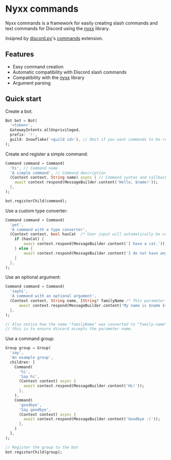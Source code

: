 # Nyxx commands

Nyxx commands is a framework for easily creating slash commands and text commands for Discord using the [nyxx](https://pub.dev/packages/nyxx) library.

Insipred by [discord.py](https://discordpy.readthedocs.io/en/stable/)'s [commands](https://discordpy.readthedocs.io/en/stable/ext/commands/index.html) extension.

## Features
- Easy command creation
- Automatic compatibility with Discord slash commands
- Compatibility with the [nyxx](https://pub.dev/packages/nyxx) library
- Argument parsing

## Quick start

Create a bot:
```dart
Bot bot = Bot(
  '<token>',
  GatewayIntents.allUnprivileged,
  prefix: '!',
  guild: Snowflake('<guild id>'), // Omit if you want commands to be registered globally
);
```

Create and register a simple command:
```dart
Command command = Command(
  'hi', // Command name
  'A simple command', // Command description
  (Context context, String name) async { // Command syntax and callback
    await context.respond(MessageBuilder.content('Hello, $name!'));
  },
);

bot.registerChild(command);
```

Use a custom type converter:
```dart
Command command = Command(
  'pet',
  'A command with a type converter',
  (Context context, bool hasCat  /* User input will automatically be converted */) async {
    if (hasCat) {
        await context.respond(MessageBuilder.content('I have a cat.'));
    } else {
        await context.respond(MessageBuilder.content('I do not have any pets.'));
    }
  },
);
```

Use an optional argument:
```dart
Command command = Command(
  'sayhi',
  'A command with an optional argument',
  (Context context, String name, [String? familyName /* This parameter is optional. Notice that optional parameters are *not* named parameters! */]) async {
      await context.respond(MessageBuilder.content('My name is $name ${familyName ?? ""}'));
  },
);

// Also notice how the name "familyName" was converted to "family-name" in the registered slash command,
// this is to ensure discord accepts the parameter name.
```

Use a command group:
```dart
Group group = Group(
  'say',
  'An example group',
  children: [
    Command(
      'hi',
      'Say hi',
      (Context context) async {
        await context.respond(MessageBuilder.content('Hi!'));
      },
    ),
    Command(
      'goodbye',
      'Say goodbye',
      (Context context) async {
        await context.respond(MessageBuilder.content('Goodbye :('));
      },
    )
  ],
);

// Register the group to the bot
bot.registerChild(group);
```
